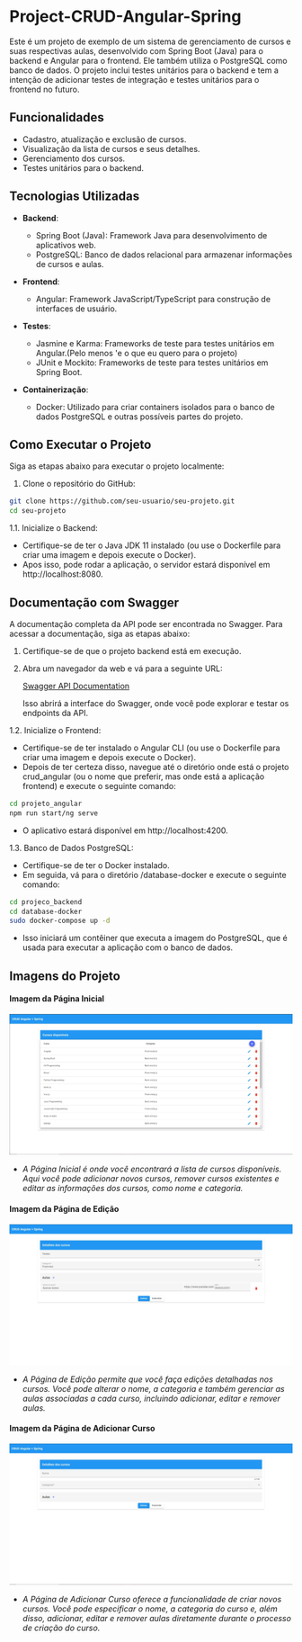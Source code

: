 # Project-CRUD-Angular-Spring

Este é um projeto de exemplo de um sistema de gerenciamento de cursos e suas respectivas aulas, desenvolvido com Spring Boot (Java) para o backend e Angular para o frontend. Ele também utiliza o PostgreSQL como banco de dados. O projeto inclui testes unitários para o backend e tem a intenção de adicionar testes de integração e testes unitários para o frontend no futuro.

## Funcionalidades

- Cadastro, atualização e exclusão de cursos.
- Visualização da lista de cursos e seus detalhes.
- Gerenciamento dos cursos.
- Testes unitários para o backend.

## Tecnologias Utilizadas

- **Backend**:
  - Spring Boot (Java): Framework Java para desenvolvimento de aplicativos web.
  - PostgreSQL: Banco de dados relacional para armazenar informações de cursos e aulas.

- **Frontend**:
  - Angular: Framework JavaScript/TypeScript para construção de interfaces de usuário.

- **Testes**:
  - Jasmine e Karma: Frameworks de teste para testes unitários em Angular.(Pelo menos 'e o que eu quero para o projeto)
  - JUnit e Mockito: Frameworks de teste para testes unitários em Spring Boot.

- **Containerização**:
  - Docker: Utilizado para criar containers isolados para o banco de dados PostgreSQL e outras possíveis partes do projeto.

## Como Executar o Projeto

Siga as etapas abaixo para executar o projeto localmente:

1. Clone o repositório do GitHub:

```bash
git clone https://github.com/seu-usuario/seu-projeto.git
cd seu-projeto
```

1.1. Inicialize o Backend:
  - Certifique-se de ter o Java JDK 11 instalado (ou use o Dockerfile para criar uma imagem e depois execute o Docker).
  - Apos isso, pode rodar a aplicação, o servidor estará disponível em http://localhost:8080.

## Documentação com Swagger
A documentação completa da API pode ser encontrada no Swagger. Para acessar a documentação, siga as etapas abaixo:

1. Certifique-se de que o projeto backend está em execução.

2. Abra um navegador da web e vá para a seguinte URL:

   [Swagger API Documentation](http://localhost:8080/swagger-ui/index.html)

   Isso abrirá a interface do Swagger, onde você pode explorar e testar os endpoints da API.


1.2. Inicialize o Frontend:
  - Certifique-se de ter instalado o Angular CLI (ou use o Dockerfile para criar uma imagem e depois execute o Docker).
  - Depois de ter certeza disso, navegue até o diretório onde está o projeto crud_angular (ou o nome que preferir, mas onde está a aplicação frontend) e execute o seguinte comando:
```bash
cd projeto_angular
npm run start/ng serve
```
  - O aplicativo estará disponível em http://localhost:4200.

1.3. Banco de Dados PostgreSQL:
  - Certifique-se de ter o Docker instalado.
  - Em seguida, vá para o diretório /database-docker e execute o seguinte comando:
```bash
cd projeco_backend
cd database-docker
sudo docker-compose up -d
```
  - Isso iniciará um contêiner que executa a imagem do PostgreSQL, que é usada para executar a aplicação com o banco de dados.

## Imagens do Projeto

<!-- <p align="center">
  <span>Imagem da Página Incial</span>
  <img src="./asserts/imgs/../../assets/imgs/home.jpeg" alt="Project Image, Imagem da Página Incial">
</p> -->
#### Imagem da Página Inicial
![Imagem da Página Inicial](./assets/imgs/home.jpeg)

- *A Página Inicial é onde você encontrará a lista de cursos disponíveis. Aqui você pode adicionar novos cursos, remover cursos existentes e editar as informações dos cursos, como nome e categoria.*

<!-- <p align="center">
  <span>Imagem da Página de Edição</span>
  <img src="./asserts/imgs/../../assets/imgs/edit.jpeg" alt="Project Image, Imagem da Página Incial">
</p> -->
#### Imagem da Página de Edição
![Imagem da Página de Edição](./assets/imgs/edit.jpeg)

- *A Página de Edição permite que você faça edições detalhadas nos cursos. Você pode alterar o nome, a categoria e também gerenciar as aulas associadas a cada curso, incluindo adicionar, editar e remover aulas.*

<!-- <p align="center">
  <span>Imagem da Página de Add Cursos</span>
  <img src="./asserts/imgs/../../assets/imgs/create.jpeg" alt="Project Image, Imagem da Página Add Cursos">
</p> -->
#### Imagem da Página de Adicionar Curso
![Imagem da Página de Adicionar Curso](./assets/imgs/create.jpeg)

- *A Página de Adicionar Curso oferece a funcionalidade de criar novos cursos. Você pode especificar o nome, a categoria do curso e, além disso, adicionar, editar e remover aulas diretamente durante o processo de criação do curso.*